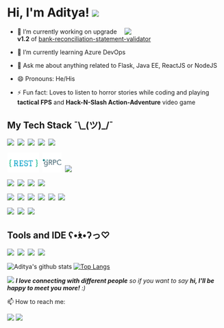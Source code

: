 <h1> Hi, I'm Aditya! <img height="50"  src="https://media.giphy.com/media/lTMEqFHbSAHsOIB3te/giphy.gif"/></h1> 
<img align='right' src="https://media.giphy.com/media/l0HlOdyGudJClwLgk/giphy.gif" width="230">
</em></p>


- 🔭 I’m currently working on upgrade **v1.2** of [bank-reconciliation-statement-validator](https://github.com/aditya109/bank-reconcilation-statement-validator)
- 🌱 I’m currently learning Azure DevOps

- 💬 Ask me about anything related to Flask, Java EE, ReactJS or NodeJS
- 😄 Pronouns: He/His
- ⚡ Fun fact: Loves to listen to horror stories while coding and playing **tactical FPS** and **Hack-N-Slash Action-Adventure** video game

<h2>My Tech Stack  ¯\_(ツ)_/¯</h2>

<img height="40" src="https://cdn.svgporn.com/logos/python.svg" />&nbsp;&nbsp;<img height="45" src="https://cdn.svgporn.com/logos/flask.svg" />&nbsp;&nbsp;<img height="45" src="https://cdn.svgporn.com/logos/java.svg" />&nbsp;&nbsp;<img height="45" src="https://cdn.svgporn.com/logos/nodejs-icon.svg" />&nbsp;&nbsp;<img height="45" src="https://cdn.svgporn.com/logos/gopher.svg" />

<img height="45" src="https://github.com/aditya109/aditya109/blob/master/assets/icons/1_uHzooF1EtgcKn9_XiSST4w.png" />&nbsp;&nbsp;<img height="45" src="https://github.com/aditya109/aditya109/blob/master/assets/icons/grpc-icon-color.png" />&nbsp;&nbsp;<img height="45" src="https://cdn.svgporn.com/logos/graphql.svg" />

<img height="45" src="https://cdn.svgporn.com/logos/mysql.svg" />&nbsp;&nbsp;<img height="45" src="https://cdn.svgporn.com/logos/postgresql.svg" />&nbsp;&nbsp;<img height="45" src="https://cdn.svgporn.com/logos/mongodb.svg" />&nbsp;&nbsp;<img height="45" src="https://cdn.svgporn.com/logos/firebase.svg" />

<img height="45" src="https://cdn.svgporn.com/logos/react.svg" />&nbsp;&nbsp;<img height="45" src="https://cdn.svgporn.com/logos/redux.svg" />&nbsp;&nbsp;<img height="45" src="https://cdn.svgporn.com/logos/html-5.svg" />&nbsp;&nbsp;<img height="45" src="https://cdn.svgporn.com/logos/sass.svg" />&nbsp;&nbsp;<img height="45" src="https://cdn.svgporn.com/logos/css-3.svg" />&nbsp;&nbsp;<img height="45" src="https://cdn.svgporn.com/logos/javascript.svg" />

<img height="45" src="https://cdn.svgporn.com/logos/git-icon.svg" />&nbsp;&nbsp;<img height="45" src="https://cdn.svgporn.com/logos/heroku-icon.svg" />&nbsp;&nbsp;<img height="45" src="https://cdn.svgporn.com/logos/travis-ci.svg">

<h2>Tools and IDE ʕ•́ᴥ•̀ʔっ♡</h2>

<img height="40" src="https://cdn.svgporn.com/logos/pycharm.svg" />&nbsp;&nbsp;<img height="40" src="https://cdn.svgporn.com/logos/visual-studio-code.svg" />&nbsp;&nbsp;<img height="40" src="https://cdn.svgporn.com/logos/intellij-idea.svg" />&nbsp;&nbsp;<img height="40" src="https://cdn.svgporn.com/logos/webstorm.svg" />

![Aditya's github stats](https://github-readme-stats.vercel.app/api?username=aditya109&show_icons=true&theme=synthwave) [![Top Langs](https://github-readme-stats.vercel.app/api/top-langs/?username=aditya109&layout=compact&theme=synthwave)](https://github.com/aditya109/github-readme-stats)


<img src="https://media.giphy.com/media/LnQjpWaON8nhr21vNW/giphy.gif" width="60"> <em><b>I love connecting with different people</b> so if you want to say <b>hi, I'll be happy to meet you more!</b> :)</em>
 
 📫 How to reach me: 
 
 [<img height="20" src="https://cdn.svgporn.com/logos/twitter.svg" />](https://twitter.com/daitya961) 
 [<img height="20" src="https://cdn.svgporn.com/logos/linkedin.svg" />](https://www.linkedin.com/in/aditya109/)

